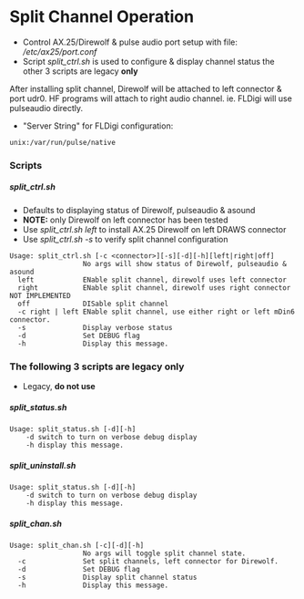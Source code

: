 # Split Channel Operation

* Control AX.25/Direwolf & pulse audio port setup with file: _/etc/ax25/port.conf_
* Script _split_ctrl.sh_ is used to configure & display channel status the other 3 scripts are legacy **only**

After installing split channel, Direwolf will be attached to left connector & port udr0. HF programs will attach to right audio channel.
ie. FLDigi will use pulseaudio directly.
 *  "Server String" for FLDigi configuration:
```
unix:/var/run/pulse/native
```

### Scripts

##### split_ctrl.sh
* Defaults to displaying status of Direwolf, pulseaudio & asound
* **NOTE:** only Direwolf on left connector has been tested
* Use _split_ctrl.sh left_ to install AX.25 Direwolf on left DRAWS connector
* Use _split_ctrl.sh -s_ to verify split channel configuration

```
Usage: split_ctrl.sh [-c <connector>][-s][-d][-h][left|right|off]
                  No args will show status of Direwolf, pulseaudio & asound
  left            ENable split channel, direwolf uses left connector
  right           ENable split channel, direwolf uses right connector NOT IMPLEMENTED
  off             DISable split channel
  -c right | left ENable split channel, use either right or left mDin6 connector.
  -s              Display verbose status
  -d              Set DEBUG flag
  -h              Display this message.
```

### The following 3 scripts are legacy only

* Legacy, **do not use**

##### split_status.sh
```
Usage: split_status.sh [-d][-h]
    -d switch to turn on verbose debug display
    -h display this message.
```

##### split_uninstall.sh
```
Usage: split_status.sh [-d][-h]
    -d switch to turn on verbose debug display
    -h display this message.
```

##### split_chan.sh

```
Usage: split_chan.sh [-c][-d][-h]
                  No args will toggle split channel state.
  -c              Set split channels, left connector for Direwolf.
  -d              Set DEBUG flag
  -s              Display split channel status
  -h              Display this message.
```

